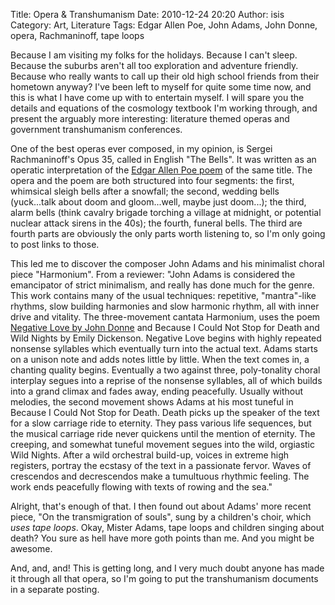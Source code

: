 Title: Opera & Transhumanism
Date: 2010-12-24 20:20
Author: isis
Category: Art, Literature
Tags: Edgar Allen Poe, John Adams, John Donne, opera, Rachmaninoff, tape loops

Because I am visiting my folks for the holidays. Because I can't sleep.
Because the suburbs aren't all too exploration and adventure friendly.
Because who really wants to call up their old high school friends from
their hometown anyway? I've been left to myself for quite some time now,
and this is what I have come up with to entertain myself. I will spare
you the details and equations of the cosmology textbook I'm working
through, and present the arguably more interesting: literature themed
operas and government transhumanism conferences.

One of the best operas ever composed, in my opinion, is Sergei
Rachmaninoff's Opus 35, called in English "The Bells". It was written as
an operatic interpretation of the [Edgar Allen Poe poem][] of the same
title. The opera and the poem are both structured into four segments:
the first, whimsical sleigh bells after a snowfall; the second, wedding
bells (yuck...talk about doom and gloom...well, maybe just doom...); the
third, alarm bells (think cavalry brigade torching a village at
midnight, or potential nuclear attack sirens in the 40s); the fourth,
funeral bells. The third are fourth parts are obviously the only parts
worth listening to, so I'm only going to post links to those.

This led me to discover the composer John Adams and his minimalist
choral piece "Harmonium". From a reviewer: "John Adams is considered the
emancipator of strict minimalism, and really has done much for the
genre. This work contains many of the usual techniques: repetitive,
"mantra"-like rhythms, slow building harmonies and slow harmonic rhythm,
all with inner drive and vitality. The three-movement cantata Harmonium,
uses the poem [Negative Love by John Donne][] and Because I Could Not
Stop for Death and Wild Nights by Emily Dickenson. Negative Love begins
with highly repeated nonsense syllables which eventually turn into the
actual text. Adams starts on a unison note and adds notes little by
little. When the text comes in, a chanting quality begins. Eventually a
two against three, poly-tonality choral interplay segues into a reprise
of the nonsense syllables, all of which builds into a grand climax and
fades away, ending peacefully. Usually without melodies, the second
movement shows Adams at his most tuneful in Because I Could Not Stop for
Death. Death picks up the speaker of the text for a slow carriage ride
to eternity. They pass various life sequences, but the musical carriage
ride never quickens until the mention of eternity. The creeping, and
somewhat tuneful movement segues into the wild, orgiastic Wild Nights.
After a wild orchestral build-up, voices in extreme high registers,
portray the ecstasy of the text in a passionate fervor. Waves of
crescendos and decrescendos make a tumultuous rhythmic feeling. The work
ends peacefully flowing with texts of rowing and the sea."

Alright, that's enough of that. I then found out about Adams' more
recent piece, "On the transmigration of souls", sung by a children's
choir, which *uses tape loops*. Okay, Mister Adams, tape loops and
children singing about death? You sure as hell have more goth points
than me. And you might be awesome.

And, and, and! This is getting long, and I very much doubt anyone has
made it through all that opera, so I'm going to put the transhumanism
documents in a separate posting.

  [Edgar Allen Poe poem]: http://www.online-literature.com/poe/575/
  [Negative Love by John Donne]: http://www.online-literature.com/donne/382/
